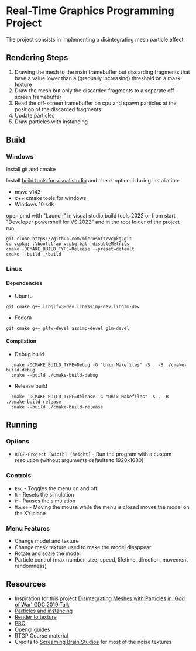 # Real-Time Graphics Programming Project

The project consists in implementing a disintegrating mesh particle effect

## Rendering Steps

1. Drawing the mesh to the main framebuffer but discarding fragments that have a value lower than a (gradually
   increasing) threshold on a mask texture
2. Draw the mesh but only the discarded fragments to a separate off-screen framebuffer
3. Read the off-screen framebuffer on cpu and spawn particles at the position of the discarded fragments
4. Update particles
5. Draw particles with instancing

## Build

### Windows

Install git and cmake

Install [build tools for visual studio](https://visualstudio.microsoft.com/downloads/#build-tools-for-visual-studio-2022)
and check optional during installation:

- msvc v143
- c++ cmake tools for windows
- Windows 10 sdk

open cmd with "Launch" in visual studio build tools 2022 or from start "Developer powershell for VS 2022" and in the
root folder of the project run:

```
git clone https://github.com/microsoft/vcpkg.git
cd vcpkg; .\bootstrap-vcpkg.bat -disableMetrics
cmake -DCMAKE_BUILD_TYPE=Release --preset=default
cmake --build .\build
```

### Linux

#### Dependencies

- Ubuntu

```
git cmake g++ libglfw3-dev libassimp-dev libglm-dev
```

- Fedora

```
git cmake g++ glfw-devel assimp-devel glm-devel
```

#### Compilation

- Debug build

```shell
  cmake -DCMAKE_BUILD_TYPE=Debug -G "Unix Makefiles" -S . -B ./cmake-build-debug
  cmake --build ./cmake-build-debug
```

- Release build

```shell
  cmake -DCMAKE_BUILD_TYPE=Release -G "Unix Makefiles" -S . -B ./cmake-build-release
  cmake --build ./cmake-build-release
```

## Running

### Options

- `RTGP-Project [width] [height]` - Run the program with a custom resolution (without arguments defaults to 1920x1080)

### Controls

- `Esc` - Toggles the menu on and off
- `R` - Resets the simulation
- `P` - Pauses the simulation
- `Mouse` - Moving the mouse while the menu is closed moves the model on the XY plane

### Menu Features

- Change model and texture
- Change mask texture used to make the model disappear
- Rotate and scale the model
- Particle control (max number, size, speed, lifetime, direction, movement randomness)

## Resources
- Inspiration for this project [Disintegrating Meshes with Particles in 'God of War' GDC 2019 Talk](https://youtu.be/ajNSrTprWsg)
- [Particles and instancing](http://www.opengl-tutorial.org/intermediate-tutorials/billboards-particles/particles-instancing/)
- [Render to texture](http://www.opengl-tutorial.org/intermediate-tutorials/tutorial-14-render-to-texture/)
- [PBO](https://www.songho.ca/opengl/gl_pbo.html)
- [Opengl guides](https://www.learnopengl.com)
- RTGP Course material
- Credits to [Screaming Brain Studios](https://screamingbrainstudios.com) for most of the noise textures
